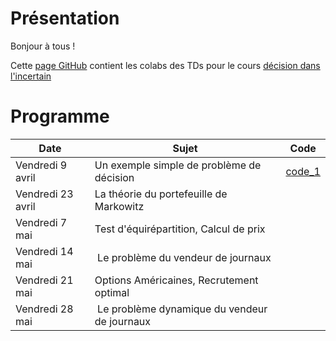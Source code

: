 # Présentation

Bonjour à tous !

Cette [page GitHub](https://ddlenpc.github.io/ddl/) contient les colabs des TDs pour le cours [décision dans l'incertain](https://cermics.enpc.fr/~bl/decision-incertain/index.html)



# Programme

| Date  | Sujet | Code |  
|----------- | ----------- | ----------- |
|Vendredi 9 avril | Un exemple simple de problème de décision | [code_1](https://drive.google.com/file/d/1JQCWak_MB1FVHEGZ_QyalAIJn2ASjJZD/view?usp=sharing) | 
|Vendredi 23 avril | La théorie du portefeuille de Markowitz | | 
|Vendredi 7 mai | Test d'équirépartition, Calcul de prix | | 
|Vendredi 14 mai | Le problème du vendeur de journaux | | 
|Vendredi 21 mai  | Options Américaines, Recrutement optimal | | 
|Vendredi 28 mai | Le problème dynamique du vendeur de journaux | | 

